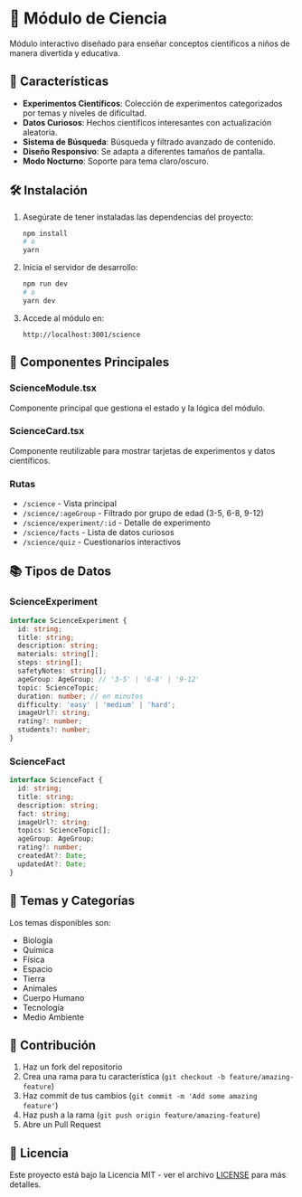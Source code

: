 # 🧪 Módulo de Ciencia

Módulo interactivo diseñado para enseñar conceptos científicos a niños de manera divertida y educativa.

## 🎯 Características

- **Experimentos Científicos**: Colección de experimentos categorizados por temas y niveles de dificultad.
- **Datos Curiosos**: Hechos científicos interesantes con actualización aleatoria.
- **Sistema de Búsqueda**: Búsqueda y filtrado avanzado de contenido.
- **Diseño Responsivo**: Se adapta a diferentes tamaños de pantalla.
- **Modo Nocturno**: Soporte para tema claro/oscuro.

## 🛠️ Instalación

1. Asegúrate de tener instaladas las dependencias del proyecto:
   ```bash
   npm install
   # o
   yarn
   ```

2. Inicia el servidor de desarrollo:
   ```bash
   npm run dev
   # o
   yarn dev
   ```

3. Accede al módulo en:
   ```
   http://localhost:3001/science
   ```

## 🧩 Componentes Principales

### ScienceModule.tsx
Componente principal que gestiona el estado y la lógica del módulo.

### ScienceCard.tsx
Componente reutilizable para mostrar tarjetas de experimentos y datos científicos.

### Rutas
- `/science` - Vista principal
- `/science/:ageGroup` - Filtrado por grupo de edad (3-5, 6-8, 9-12)
- `/science/experiment/:id` - Detalle de experimento
- `/science/facts` - Lista de datos curiosos
- `/science/quiz` - Cuestionarios interactivos

## 📚 Tipos de Datos

### ScienceExperiment
```typescript
interface ScienceExperiment {
  id: string;
  title: string;
  description: string;
  materials: string[];
  steps: string[];
  safetyNotes: string[];
  ageGroup: AgeGroup; // '3-5' | '6-8' | '9-12'
  topic: ScienceTopic;
  duration: number; // en minutos
  difficulty: 'easy' | 'medium' | 'hard';
  imageUrl?: string;
  rating?: number;
  students?: number;
}
```

### ScienceFact
```typescript
interface ScienceFact {
  id: string;
  title: string;
  description: string;
  fact: string;
  imageUrl?: string;
  topics: ScienceTopic[];
  ageGroup: AgeGroup;
  rating?: number;
  createdAt?: Date;
  updatedAt?: Date;
}
```

## 🎨 Temas y Categorías

Los temas disponibles son:
- Biología
- Química
- Física
- Espacio
- Tierra
- Animales
- Cuerpo Humano
- Tecnología
- Medio Ambiente

## 🤝 Contribución

1. Haz un fork del repositorio
2. Crea una rama para tu característica (`git checkout -b feature/amazing-feature`)
3. Haz commit de tus cambios (`git commit -m 'Add some amazing feature'`)
4. Haz push a la rama (`git push origin feature/amazing-feature`)
5. Abre un Pull Request

## 📄 Licencia

Este proyecto está bajo la Licencia MIT - ver el archivo [LICENSE](../LICENSE) para más detalles.
